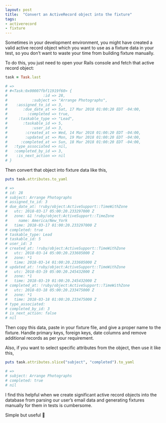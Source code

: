 ```yaml
---
layout: post
title:  "Convert an ActiveRecord object into the fixture"
tags:
- activerecord
- fixture
---
```


Sometimes in your development environment, you might have created a valid active record
object which you want to use as a fixture data in your test, so you don’t want to waste
your time from building fixture manually.

To do this, you just need to open your Rails console and fetch that active
record object:

```ruby
task = Task.last

# =>
# #<Task:0x00007fbf11919f60> {
#                :id => 28,
#           :subject => "Arrange Photographs",
#    :assigned_to_id => 3,
#       :due_date_at => Sat, 17 Mar 2018 01:00:20 EDT -04:00,
#         :completed => true,
#     :taskable_type => "Lead",
#       :taskable_id => 5,
#           :user_id => 3,
#        :created_at => Wed, 14 Mar 2018 01:00:20 EDT -04:00,
#        :updated_at => Mon, 19 Mar 2018 01:00:20 EDT -04:00,
#      :completed_at => Sun, 18 Mar 2018 01:00:20 EDT -04:00,
#   :type_associated => nil,
#   :completed_by_id => 3,
#    :is_next_action => nil
# }
```

Then convert that object into fixture data like this,

```ruby
puts task.attributes.to_yaml

# =>
# id: 28
# subject: Arrange Photographs
# assigned_to_id: 3
# due_date_at: !ruby/object:ActiveSupport::TimeWithZone
#   utc: 2018-03-17 05:00:20.233297000 Z
#   zone: &1 !ruby/object:ActiveSupport::TimeZone
#     name: America/New_York
#   time: 2018-03-17 01:00:20.233297000 Z
# completed: true
# taskable_type: Lead
# taskable_id: 5
# user_id: 3
# created_at: !ruby/object:ActiveSupport::TimeWithZone
#   utc: 2018-03-14 05:00:20.233605000 Z
#   zone: *1
#   time: 2018-03-14 01:00:20.233605000 Z
# updated_at: !ruby/object:ActiveSupport::TimeWithZone
#   utc: 2018-03-19 05:00:20.245432000 Z
#   zone: *1
#   time: 2018-03-19 01:00:20.245432000 Z
# completed_at: !ruby/object:ActiveSupport::TimeWithZone
#   utc: 2018-03-18 05:00:20.233475000 Z
#   zone: *1
#   time: 2018-03-18 01:00:20.233475000 Z
# type_associated:
# completed_by_id: 3
# is_next_action: false
# nil

```

Then copy this data, paste in your fixture file, and give a proper name to the fixture.
Handle primary keys, foreign keys, date columns and remove additional records as per your requirement.

Also, if you want to select specific attributes from the object, then use it like this,

```ruby
puts task.attributes.slice("subject", "completed").to_yaml

# =>
# subject: Arrange Photographs
# completed: true
# nil
```

I find this helpful when we create significant active record objects into the database from
parsing our user’s email data and generating fixtures manually for them in tests is cumbersome.

Simple but useful :rocket:
